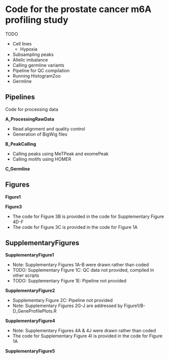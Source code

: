 # Code for the prostate cancer m6A profiling study

TODO
* Cell lines
  * Hypoxia
* Subsampling peaks
* Allelic imbalance
* Calling germline variants
* Pipeline for QC compilation
* Running HistogramZoo
* Germline

## Pipelines
Code for processing data

**A_ProcessingRawData**
* Read alignment and quality control
* Generation of BigWig files

**B_PeakCalling**
* Calling peaks using MeTPeak and exomePeak
* Calling motifs using HOMER

**C_Germline**


## Figures

**Figure1**

**Figure3**
* The code for Figure 3B is provided in the code for Supplementary Figure 4D-F
* The code for Figure 3C is provided in the code for Figure 1A

## SupplementaryFigures

**SupplementaryFigure1**
* Note: Supplementary Figures 1A-B were drawn rather than coded
* TODO: Supplementary Figure 1C: QC data not provided, compiled in other scripts
* TODO: Supplementary Figure 1E: Pipeline not provided

**SupplementaryFigure2**
* Supplementary Figure 2C: Pipeline not provided
* Note: Supplementary Figures 2G-J are addressed by Figure1/B-D_GeneProfilePlots.R

**SupplementaryFigure4**
* Note: Supplementary Figures 4A & 4J were drawn rather than coded
* The code for Supplementary Figure 4I is provided in the code for Figure 1A


**SupplementaryFigure5**
